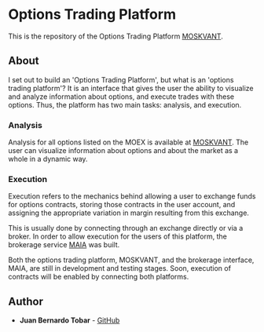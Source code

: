 # Options Trading Platform

This is the repository of the Options Trading Platform [MOSKVANT](https://moskvant.com).

## About

I set out to build an 'Options Trading Platform', but what is an 'options trading platform'? It is an interface that gives the user the ability to visualize and analyze information about options, and execute trades with these options. Thus, the platform has two main tasks: analysis, and execution.

### Analysis

Analysis for all options listed on the MOEX is available at [MOSKVANT](https://moskvant.com). The user can visualize information about options and about the market as a whole in a dynamic way.

### Execution

Execution refers to the mechanics behind allowing a user to exchange funds for options contracts, storing those contracts in the user account, and assigning the appropriate variation in margin resulting from this exchange. 

This is usually done by connecting through an exchange directly or via a broker. In order to allow execution for the users of this platform, the brokerage service [MAIA](https://maia.moskvant.com) was built.

Both the options trading platform, MOSKVANT, and the brokerage interface, MAIA, are still in development and testing stages. Soon, execution of contracts will be enabled by connecting both platforms.

## Author

* **Juan Bernardo Tobar** - [GitHub](https://github.com/moskvant)



